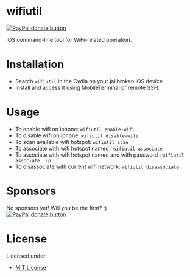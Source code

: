 # wifiutil

<!-- BADGES -->
<span class="badge-paypal"><a href="https://www.paypal.com/cgi-bin/webscr?cmd=_s-xclick&hosted_button_id=X3KS6KJP63MG4" title="Donate to this project using Paypal"><img src="https://img.shields.io/badge/paypal-donate-yellow.svg" alt="PayPal donate button" /></a></span>

<!-- DESCRIPTION -->
iOS command-line tool for WiFi-related operation.

# Installation
<ul>
<li>Search <code>wifiutil</code> in the Cydia on your jailbroken iOS device.</li>
<li>Install and access it using MobileTerminal or remote SSH.</li>
</ul>

# Usage
<ul>
<li>To enable wifi on iphone: <code>wifiutil enable-wifi</code></li>
<li>To disable wifi on iphone: <code>wifiutil disable-wifi</code></li>
<li>To scan available wifi hotspot: <code>wifiutil scan</code></li>
<li>To associate with wifi hotspot named <ssid>: <code>wifiutil associate <ssid></code></li>
<li>To associate with wifi hotspot named <ssid> and with password <passwd>: <code>wifiutil associate <ssid> -p <passwd></code></li>
<li>To disassociate with current wifi network: <code>wifiutil disassociate</code></li>
</ul>

# Sponsors
No sponsors yet! Will you be the first? :)  <br>
<span class="badge-paypal"><a href="https://www.paypal.com/cgi-bin/webscr?cmd=_s-xclick&hosted_button_id=X3KS6KJP63MG4" title="Donate to this project using Paypal"><img src="https://img.shields.io/badge/paypal-donate-yellow.svg" alt="PayPal donate button" /></a></span>

# License
Licensed under:
<ul><li><a href="http://spdx.org/licenses/MIT.html">MIT License</a></li></ul>
